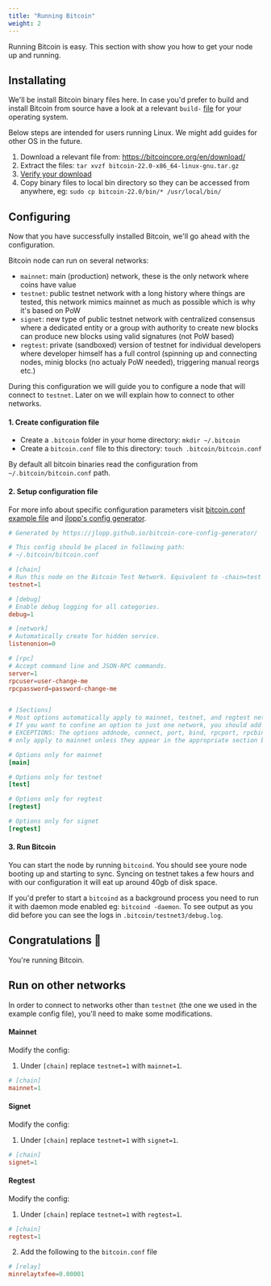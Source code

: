 ```yaml
---
title: "Running Bitcoin"
weight: 2
---
```


Running Bitcoin is easy. This section with show you how to get your node up and running.

## Installating

We'll be install Bitcoin binary files here. In case you'd prefer to build and install
Bitcoin from source have a look at a relevant `build-` [file](https://github.com/bitcoin/bitcoin/tree/master/doc)
for your operating system.

Below steps are intended for users running Linux. We might add guides for other OS in the
future.

1. Download a relevant file from: https://bitcoincore.org/en/download/
2. Extract the files: `tar xvzf bitcoin-22.0-x86_64-linux-gnu.tar.gz`
3. [Verify your download](https://bitcoincore.org/en/download/#verify-your-download)
4. Copy binary files to local bin directory so they can be accessed from anywhere, eg: `sudo cp bitcoin-22.0/bin/* /usr/local/bin/`

## Configuring

Now that you have successfully installed Bitcoin, we'll go ahead with the configuration.

Bitcoin node can run on several networks:

- `mainnet`: main (production) network, these is the only network where coins have value
- `testnet`: public testnet network with a long history where things are tested, this network
mimics mainnet as much as possible which is why it's based on PoW
- `signet`: new type of public testnet network with centralized consensus where a dedicated
entity or a group with authority to create new blocks can produce new blocks using valid signatures
(not PoW based) 
- `regtest`: private (sandboxed) version of testnet for individual developers where developer
himself has a full control (spinning up and connecting nodes, minig blocks (no actualy PoW needed),
triggering manual reorgs etc.)

During this configuration we will guide you to configure a node that will connect to `testnet`. Later on
we will explain how to connect to other networks. 

#### 1. Create configuration file

- Create a `.bitcoin` folder in your home directory: `mkdir ~/.bitcoin`
- Create a `bitcoin.conf` file to this directory: `touch .bitcoin/bitcoin.conf`

By default all bitcoin binaries read the configuration from `~/.bitcoin/bitcoin.conf` path.

#### 2. Setup configuration file

For more info about specific configuration parameters visit [bitcoin.conf example file](https://github.com/bitcoin/bitcoin/blob/master/share/examples/bitcoin.conf) and [jlopp's config generator](https://jlopp.github.io/bitcoin-core-config-generator/).

```toml
# Generated by https://jlopp.github.io/bitcoin-core-config-generator/

# This config should be placed in following path:
# ~/.bitcoin/bitcoin.conf

# [chain]
# Run this node on the Bitcoin Test Network. Equivalent to -chain=test
testnet=1

# [debug]
# Enable debug logging for all categories.
debug=1

# [network]
# Automatically create Tor hidden service.
listenonion=0

# [rpc]
# Accept command line and JSON-RPC commands.
server=1
rpcuser=user-change-me
rpcpassword=password-change-me


# [Sections]
# Most options automatically apply to mainnet, testnet, and regtest networks.
# If you want to confine an option to just one network, you should add it in the relevant section.
# EXCEPTIONS: The options addnode, connect, port, bind, rpcport, rpcbind and wallet
# only apply to mainnet unless they appear in the appropriate section below.

# Options only for mainnet
[main]

# Options only for testnet
[test]

# Options only for regtest
[regtest]

# Options only for signet
[regtest]
```

#### 3. Run Bitcoin

You can start the node by running `bitcoind`. You should see youre node booting up and starting to
sync. Syncing on testnet takes a few hours and with our configuration it will eat up around 40gb
of disk space.

If you'd prefer to start a `bitcoind` as a background process you need to run it with daemon mode
enabled eg: `bitcoind -daemon`. To see output as you did before you can see the logs in
`.bitcoin/testnet3/debug.log`.

## Congratulations 🎉

You're running Bitcoin.

## Run on other networks

In order to connect to networks other than `testnet` (the one we used in the example config file), you'll need to make some modifications.

#### Mainnet

Modify the config:

1. Under `[chain]` replace `testnet=1` with `mainnet=1`.

```toml
# [chain]
mainnet=1
```

#### Signet

Modify the config:

1. Under `[chain]` replace `testnet=1` with `signet=1`.

```toml
# [chain]
signet=1
```

#### Regtest

Modify the config:

1. Under `[chain]` replace `testnet=1` with `regtest=1`. 

```toml
# [chain]
regtest=1
```

2. Add the following to the `bitcoin.conf` file

```toml
# [relay]
minrelaytxfee=0.00001
```